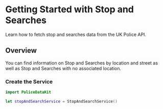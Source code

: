 # Getting Started with Stop and Searches

Learn how to fetch stop and searches data from the UK Police API.

## Overview

You can find information on Stop and Searches by location and street as well as Stop and Searches with no associated location.

### Create the Service

```swift
import PoliceDataKit

let stopAndSearchService = StopAndSearchService()
```
